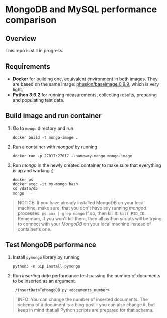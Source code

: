 # MongoDB and MySQL performance comparison

## Overview
This repo is still in progress.

## Requirements
- **Docker** for building one, equivalent environment in both images. They are based on the same image: [phusion/baseimage:0.9.9](https://github.com/phusion/baseimage-docker), which is very light.
- **Python 3.6.2** for running measurements, collecting results, preparing and populating test data.

## Build image and run container
1. Go to `mongo` directory and run 
    ```shell
    docker build -t mongo-image .
    ```
    
1. Run a container with _mongod_ by running 
    ```shell
    docker run -p 27017:27017 --name=my-mongo mongo-image
    ```
1. Run _mongo_ in the newly created container to make sure that everything is up and working :)
    ```
    docker ps
    docker exec -it my-mongo bash
    cd /data/db
    mongo
    ```

> NOTICE:
If you have already installed MongoDB on your local machine, make sure, that you don't have any running _mongod_ processes: ```ps aux | grep mongo```
If so, then kill it: `kill PID_ID`. Remember, if you won't kill them, then all python scripts will be trying to connect with your _MongoDB_ on your local machine instead of container's one.

## Test MongoDB performance
1. Install `pymongo` library by running
    ```shell
    python3 -m pip install pymongo
    ```
1. Run _inserting data_ performance test passing the number of documents to be inserted as an argument.
    ```shell
    ./insertDataToMongoDB.py <documents_number>
    ``` 
> INFO:
You can change the number of inserted documents. The schema of a document is a blog post - you can also change it, but keep in mind that all Python scripts are prepared for that schema. 
